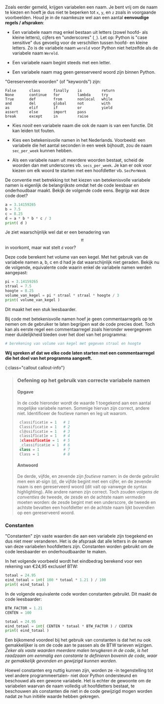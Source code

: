 Zoals eerder gemeld, krijgen variabelen een naam. Je bent vrij om de naam
te kiezen en hoeft je dus niet te beperken tot `x`, `y`, en `z` zoals in voorgaande
voorbeelden. Houd je in de naamkeuze wel aan een aantal **eenvoudige regels / afspraken**:

-   Een variabele naam mag enkel bestaan uit letters (zowel hoofd- als kleine letters), cijfers en "underscores" (`_`).
    Let op: Python is "case sensitive" dus gevoelig voor de verschillen tussen hoofd- en kleine letters. Zo is de variabele naam `wereld` voor Python niet hetzelfde als de variabele naam `Wereld`.

-   Een variabele naam begint steeds met een letter. 

-   Een variabele naam mag geen gereserveerd woord zijn binnen Python. 

"Gereserveerde woorden" (of "keywords") zijn:

    False      class      finally    is         return
    None       continue   for        lambda     try
    True       def        from       nonlocal   while
    and        del        global     not        with
    as         elif       if         or         yield
    assert     else       import     pass
    break      except     in         raise


-   Kies *nooit* een variabele naam die ook de naam is van een functie. Dit kan leiden tot fouten.

-   Kies een betekenisvolle namen in het Nederlands. Voorbeeld: een
    variabele die het aantal seconden in een week bijhoudt, zou de naam
    `sec_per_week` kunnen hebben.
   
-   Als een variabele naam uit meerdere woorden bestaat,
    scheid de woorden dan met underscores vb. `secs_per_week`.
    Je kan er ook voor kiezen om elk woord te starten met een hoofdletter vb. `SecPerWeek`

De conventie met betrekking tot het kiezen van betekenisvolle
variabele namen is eigenlijk de belangrijkste omdat het de code leesbaar en
onderhoudbaar maakt. Bekijk de volgende code eens. Begrijp wat deze code doet?

```python
a = 3.14159265
b = 7.5
c = 8.25
d = a * b * b * c / 3
print( d )
```

Je ziet waarschijnlijk wel dat er een
benadering van $$\pi$$ in voorkomt, maar wat stelt `d` voor?

Deze code berekent het volume van een kegel. Met het gebruik van de
variabele namen a, b, c en d had je dat waarschijnlijk
niet geraden. Bekijk nu de volgende, equivalente code waarin enkel de
variabele namen werden aangepast:

```python
pi = 3.14159265
straal = 7.5
hoogte = 8.25
volume_van_kegel = pi * straal * straal * hoogte / 3
print( volume_van_kegel )
```

Dit maakt het een stuk leesbaarder.

Bij code met betekenisvolle namen hoef je geen commentaarregels op te nemen om de gebruiker te
laten begrijpen wat de code precies doet. Toch kan als eerste regel een commentaarregel zoals hieronder weergegeven meer duidelijkheid bieden over het doel van het programma:  

```python
# berekening van volume van kegel met gegeven straal en hoogte
```
**Wij spreken af dat we elke code laten starten met een commentaarregel die het doel van het programma aangeeft.**

{:class="callout callout-info"}
> ### Oefening op het gebruik van correcte variabele namen
>  
> #### Opgave
> In de code hieronder wordt de waarde 1 toegekend aan een aantal mogelijke variabele namen. Sommige hiervan zijn correct, andere niet. Identificeer de foutieve namen en leg uit waarom.
> ```python
>  classificatie = 1   # 1
>  Classificatie = 1   # 2
>  cl@ssificatie = 1   # 3
>  class1f1cat1e = 1   # 4
>  1classificatie = 1  # 5
>  _classificatie = 1  # 6
>  class = 1           # 7
>  Class = 1           # 8
>  ```
>  
> #### Antwoord
> De derde, vijfde, en zevende zijn *foutieve* namen: in de derde gebruikt men een at-sign (`@`), de vijfde begint met een cijfer, en de zevende naam is een gereserveerd woord (dit valt op vanwege de syntax highlighting). 
> Alle andere namen zijn correct. Toch zouden *volgens de conventies* de tweede, de zesde en de achtste naam *vermeden* moeten worden: de zesde begint met een underscore, de tweede en achtste bevatten een hoofdletter en de achtste naam lijkt bovendien op een gereserveerd woord.

### Constanten

"Constanten" zijn vaste waarden die aan een variabele zijn toegekend
en dus niet meer veranderen. Het is de afspraak dat alle letters in de
namen van deze variabelen hoofdletters zijn. Constanten worden gebruikt
om de code leesbaarder en onderhoudbaarder te maken. 

In het volgende voorbeeld wordt het eindbedrag berekend 
voor een rekening van €24,95 exclusief BTW:

```python
totaal = 24.95
eind_totaal = int( 100 * totaal * 1.21 ) / 100
print( eind_totaal )
```

In de volgende equivalente code worden constanten gebruikt. Dit
maakt de code leesbaarder:

```python
BTW_FACTOR = 1.21
CENTEN = 100

totaal = 24.95
eind_totaal = int( CENTEN * totaal * BTW_FACTOR ) / CENTEN
print( eind_totaal )
```

Een bijkomend voordeel bij het gebruik van constanten is dat het nu
ook gemakkelijker is om de code aan te passen als de BTW tarieven wijzigen.
*Zeker als vaste waarden meerdere malen terugkeren in de code, is het raadzaam om eenmalig een constante te definieren bovenin de code, waar ze gemakkelijk gevonden en gewijzigd kunnen worden.*

Hoewel constanten erg nuttig kunnen zijn, worden ze -in tegenstelling
tot veel andere programmeertalen- niet door Python
ondersteund en beschouwd als een gewone variabele.
Het is echter de gewoonte om de variabelen waarvan de naam volledig uit
hoofdletters bestaat, te beschouwen als constanten die niet
in de code gewijzigd mogen worden nadat ze hun initiële waarde hebben
gekregen. 
